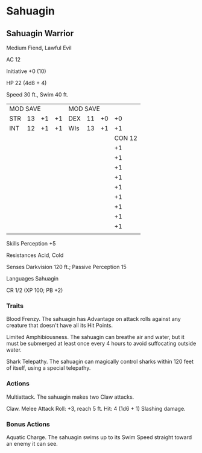 # Sahuagin

## Sahuagin Warrior

Medium Fiend, Lawful Evil

AC 12

Initiative  $+0$  (10)

HP 22 (4d8 + 4)

Speed 30 ft., Swim 40 ft.

<table><tr><td colspan="4">MOD SAVE</td><td colspan="4">MOD SAVE</td></tr><tr><td>STR</td><td>13</td><td>+1</td><td>+1</td><td>DEX</td><td>11</td><td>+0</td><td>+0</td></tr><tr><td>INT</td><td>12</td><td>+1</td><td>+1</td><td>WIs</td><td>13</td><td>+1</td><td>+1</td></tr><tr><td></td><td></td><td></td><td></td><td></td><td></td><td></td><td>CON 12</td></tr><tr><td></td><td></td><td></td><td></td><td></td><td></td><td></td><td>+1</td></tr><tr><td></td><td></td><td></td><td></td><td></td><td></td><td></td><td>+1</td></tr><tr><td></td><td></td><td></td><td></td><td></td><td></td><td></td><td>+1</td></tr><tr><td></td><td></td><td></td><td></td><td></td><td></td><td></td><td>+1</td></tr><tr><td></td><td></td><td></td><td></td><td></td><td></td><td></td><td>+1</td></tr><tr><td></td><td></td><td></td><td></td><td></td><td></td><td></td><td>+1</td></tr><tr><td></td><td></td><td></td><td></td><td></td><td></td><td></td><td>+1</td></tr><tr><td></td><td></td><td></td><td></td><td></td><td></td><td></td><td>+1</td></tr><tr><td></td><td></td><td></td><td></td><td></td><td></td><td></td><td>+1</td></tr><tr><td></td><td></td><td></td><td></td><td></td><td></td><td></td><td></td></tr></table>

Skills Perception +5

Resistances Acid, Cold

Senses Darkvision 120 ft.; Passive Perception 15

Languages Sahuagin

CR 1/2 (XP 100; PB +2)

### Traits

Blood Frenzy. The sahuagin has Advantage on attack rolls against any creature that doesn't have all its Hit Points.

Limited Amphibiousness. The sahuagin can breathe air and water, but it must be submerged at least once every 4 hours to avoid suffocating outside water.

Shark Telepathy. The sahuagin can magically control sharks within 120 feet of itself, using a special telepathy.

### Actions

Multiattack. The sahuagin makes two Claw attacks.

Claw. Melee Attack Roll: +3, reach 5 ft. Hit: 4 (1d6 + 1) Slashing damage.

### Bonus Actions

Aquatic Charge. The sahuagin swims up to its Swim Speed straight toward an enemy it can see.
